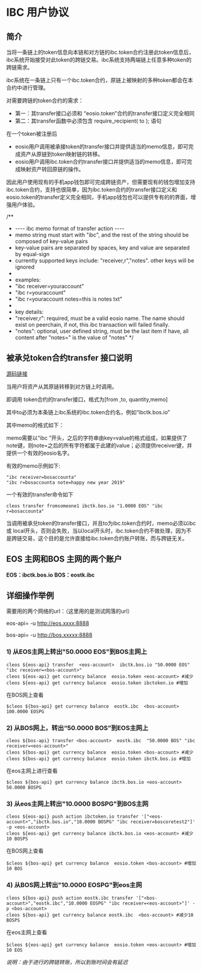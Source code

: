 
# IBC 用户协议
## 简介

当将一条链上的token信息向本链和对方链的ibc.token合约注册此token信息后，ibc系统开始接受对此token的跨链交易。ibc系统支持两端链上任意多种token的跨链需求。

ibc系统在一条链上只有一个ibc.token合约，原链上被映射的多种token都会在本合约中进行管理。

对需要跨链的token合约的需求：
- 第一：其transfer接口必须和 “eosio.token”合约的transfer接口定义完全相同
- 第二：其transfer函数中必须包含 require_recipient( to ); 语句

在一个token被注册后
- eosio用户调用被承接token的transfer接口并提供适当的memo信息，即可完成资产从原链到token映射链的转移。
- eosio用户调用ibc.token合约transfer接口并提供适当的memo信息，即可完成映射资产转回原链的操作。

因此用户使用现有的手机app钱包即可完成跨链资产，但需要现有的钱包增加支持ibc.token合约，支持也很简单，因为ibc.token合约的transfer接口定义和eosio.token的transfer定义完全相同，手机app钱包也可以提供专有的的界面，增强用户体验。

/**
 * ---- ibc memo format of transfer action ----
 * memo string must start with "ibc", and the rest of the string should be composed of key-value pairs
 * key-value pairs are separated by spaces, key and value are separated by equal-sign
 * currently supported keys include: "receiver,r","notes". other keys will be ignored
 *
 * examples:
 * "ibc receiver=youraccount"
 * "ibc r=youraccount"
 * "ibc r=youraccount notes=this is notes txt"
 *
 * key details:
 * "receiver,r": required,   must be a valid eosio name. The name should exist on peerchain, if not, this ibc transaction will failed finally.
 * "notes":      optional,   user defined string, must be the last item if have, all content after "notes=" is the value of "notes"
 */


## 被承兑token合约transfer 接口说明

[源码链接](https://github.com/boscore/bos.contracts/blob/feature/ibc/ibc.token/src/ibc.token.cpp)

当用户将资产从其原链转移到对方链上时调用。

即调用 token合约的transfer接口，格式为[from ,to, quantity,memo]

其中to必须为本条链上ibc系统的ibc.token合约名，例如“ibctk.bos.io”

其中memo的格式如下：

memo需要以“ibc ”开头，之后的字符串由key=value的格式组成，如果提供了note键，则note=之后的所有字符都属于此建的value；必须提供receiver键，并提供一个有效的eosio名字。

有效的memo示例如下:
```
"ibc receiver=bosaccounta"
"ibc r=bosaccounta note=happy new year 2019"
```
一个有效的transfer命令如下
```
cleos transfer fromsomeone1 ibctk.bos.io "1.0000 EOS" "ibc r=bosaccounta"
```
当调用被承兑token的transfer接口，并且to为ibc.token合约时，memo必须以ibc 或 local开头，否则会失败，当以local开头时，ibc.token合约不做处理，因为不是跨链交易，这个目的是允许直接给ibc.token合约账户转账，而与跨链无关。

## EOS 主网和BOS 主网的两个账户
**EOS：ibctk.bos.io**
**BOS：eostk.ibc** 

## 详细操作举例

需要用的两个网络的url：（这里用的是测试网落的url）

eos-api= -u http://eos.xxxx:8888

bos-api= -u http://bos.xxxxx:8888

### 1) 从EOS主网上转出"50.0000 EOS"到BOS主网上
````
cleos ${eos-api} transfer  <eos-account>  ibctk.bos.io "50.0000 EOS" "ibc receiver=<bos-account>" 
cleos ${eos-api} get currency balance  eosio.token <eos-account> #减少
cleos ${eos-api} get currency balance  eosio.token ibctoken.io #增加 
````
在BOS网上查看
```
$cleos ${bos-api} get currency balance  eostk.ibc  <bos-account>
100.0000 EOSPG
```

### 2) 从BOS网上，转出“50.0000 BOS”到EOS主网上
```
cleos ${bos-api} transfer <bos-account>  eostk.ibc  "50.0000 BOS" "ibc receiver=<eos-account>" 
cleos ${bos-api} get currency balance  eosio.token <bos-account> #减少
cleos ${bos-api} get currency balance  eosio.token ibctk.bos.io #增加 
```
在eos主网上进行查看
```
$cleos ${bos-api} get currency balance ibctk.bos.io <eos-account>
50.0000 BOSPG
```

### 3) 从eos主网上转出"10.0000 BOSPG"到BOS主网
````
cleos ${eos-api} push action ibctoken.io transfer '["<eos-account>","ibctk.bos.io","10.0000 BOSPG" "ibc receiver=boscoretest2"]' -p <eos-account>   
cleos ${eos-api} get currency balance ibctk.bos.io <eos-account> #减少10 BOSPS
````
在BOS网上查看
```
$cleos ${bos-api} get currency balance  eosio.token <bos-account> #增加 10 BOS
```

### 4) 从BOS网上转出"10.0000 EOSPG"到eos主网
````
cleos ${bos-api} push action eostk.ibc transfer '["<bos-account>","eostk.ibc","10.0000 EOSPG" "ibc receiver=<eos-account>"]' -p <bos-account>   
cleos ${bos-api} get currency balance eostk.ibc  <bos-account> #减少10 BOSPS
````
在eos主网上查看
```
$cleos ${eos-api} get currency balance  eosio.token <eos-account> #增加 10 EOS
```

*说明：由于进行的跨链转账，所以到账时间会有延迟*





